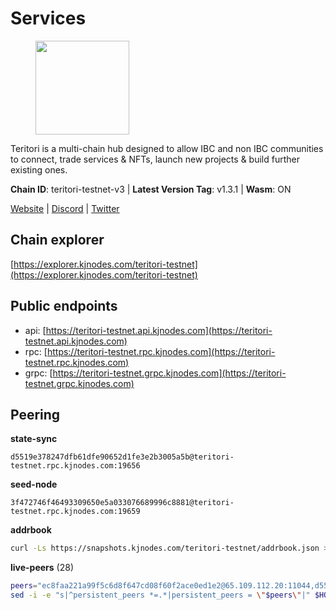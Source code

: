 # Services

<figure><img src="https://raw.githubusercontent.com/kj89/testnet_manuals/main/pingpub/logos/teritori.png" width="150" alt=""><figcaption></figcaption></figure>

Teritori is a multi-chain hub designed to allow IBC and non IBC communities  to connect, trade services & NFTs, launch new projects & build further existing ones.

**Chain ID**: teritori-testnet-v3 | **Latest Version Tag**: v1.3.1 | **Wasm**: ON

[Website](https://teritori.com) | [Discord](https://discord.gg/teritori) | [Twitter](https://twitter.com/TeritoriNetwork)




## Chain explorer
[https://explorer.kjnodes.com/teritori-testnet](https://explorer.kjnodes.com/teritori-testnet)

## Public endpoints

* api: [https://teritori-testnet.api.kjnodes.com](https://teritori-testnet.api.kjnodes.com)
* rpc: [https://teritori-testnet.rpc.kjnodes.com](https://teritori-testnet.rpc.kjnodes.com)
* grpc: [https://teritori-testnet.grpc.kjnodes.com](https://teritori-testnet.grpc.kjnodes.com)

## Peering

**state-sync**

```text
d5519e378247dfb61dfe90652d1fe3e2b3005a5b@teritori-testnet.rpc.kjnodes.com:19656
```

**seed-node**

```text
3f472746f46493309650e5a033076689996c8881@teritori-testnet.rpc.kjnodes.com:19659
```

**addrbook**
```bash
curl -Ls https://snapshots.kjnodes.com/teritori-testnet/addrbook.json > $HOME/.teritorid/config/addrbook.json
```

**live-peers** (28)
```bash
peers="ec8faa221a99f5c6d8f647cd08f60f2ace0ed1e2@65.109.112.20:11044,d5519e378247dfb61dfe90652d1fe3e2b3005a5b@65.109.68.190:19656,bf100c1b6b44a6e96ab5691f3023cec3c27747fd@144.126.142.78:46656,3614bc766d73bebf6b73737b6690af60e7f0683e@65.108.206.118:46656,303666c503cd27161529692de701f5b2d3a2f043@65.109.23.114:15956,b6640a6b6062be34a0b5eedb0524c320f31959ef@65.108.234.26:28656,4ebfdac0d496be2407c02202e5ad6f226a11b37a@65.21.134.202:26736,c56b132be41b247c9f8fa1f2addaca57f9946e29@75.119.159.159:44656,8ef4ef39a887861744717feacc350403387c4c56@65.109.38.54:21096,39a4dbd5a4199187bf4f6b30ac03156b3e3d7b29@65.21.139.170:20026,6a94690aa76f7ffbfa1ee93c50dddfb571f159b6@5.189.130.43:19656,c89ecc57dc30addb7e9032684916725c25b2a6c5@162.55.103.44:26656,15dd94f68c450da2c3b7c60b6364e3dce6f0cbf2@185.193.66.68:26641,ec0c58dbfe67a12ea16951134e29a6566ac05add@185.217.125.98:26656,07d196ccefcadc548c6cd06cfea425f1544b1495@213.239.217.52:41656,31413c99357d0cfc48a46767ade171db2ea0205e@135.181.138.160:46656,e78cee0e46927e483212e0313a35da6cc9151ed5@65.109.28.219:15956,e1b331c1f3cba509960c65d6c6bc9b49532bcbaa@65.109.85.170:27656,69012ce642095e15f588ddb154327633bb2ecb9c@65.109.39.223:26656,5ae1012f9b0f4672d8152de903d115dd2f1a3ee3@65.21.170.3:27656,b33ebb4672f929dddde1365c9678a39abfd881fb@54.202.144.51:26656,ac94097daec8a32d4ed3f074f26f214cedfbb541@85.173.112.154:26656,66359b449c124c166a50f96038d493fec398dfbe@149.102.153.186:19656,6bc9f80a5123d62c23aadb7b5d68b740a794b0c6@207.180.194.156:36656,a97eb7a4f3d857f1ff82265d2905fc0762a6bfd4@135.125.5.31:54256,b210513cff3daa334acfc8df733944facc1b061f@144.76.201.43:26856,b9bd31a2a68a09d324a9deaf41144ff6d0dbe260@65.108.192.123:15656,3b539b6cff93fb3631d0a600a56ade3c6ca6bea3@51.79.28.170:26656"
sed -i -e "s|^persistent_peers *=.*|persistent_peers = \"$peers\"|" $HOME/.teritorid/config/config.toml
```
